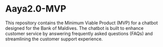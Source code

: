 # Aaya2.0-MVP
This repository contains the Minimum Viable Product (MVP) for a chatbot designed for the Bank of Maldives. The chatbot is built to enhance customer service by answering frequently asked questions (FAQs) and streamlining the customer support experience.
